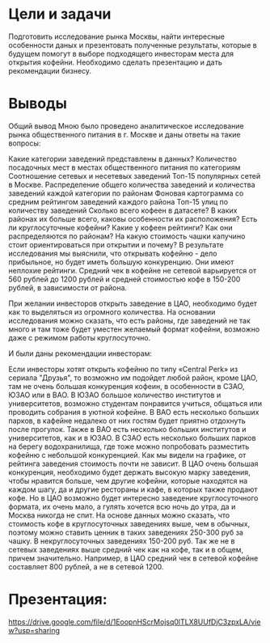 # Цели и задачи

Подготовить исследование рынка Москвы, найти интересные особенности даных и презентовать полученные результаты, которые в будущем помогут в выборе подходящего инвесторам места для открытия кофейни.
Необходимо сделать презентацию и дать рекомендации бизнесу. 

# Выводы

Общий вывод
Мною было проведено аналитическое исследование рынка общественного питания в г. Москве и даны ответы на такие вопросы:

Какие категории заведений представлены в данных?
Количество посадочных мест в местах общественного питания по категориям
Соотношение сетевых и несетевых заведений
Топ-15 популярных сетей в Москве.
Распределение общего количества заведений и количества заведений каждой категории по районам
Фоновая картограмма со средним рейтингом заведений каждого района
Топ-15 улиц по количеству заведений
Сколько всего кофеен в датасете? В каких районах их больше всего, каковы особенности их расположения?
Есть ли круглосуточные кофейни?
Какие у кофеен рейтинги? Как они распределяются по районам?
На какую стоимость чашки капучино стоит ориентироваться при открытии и почему?
В результате исследования мы выяснили, что открывать кофейню - дело прибыльное, но будет иметь большую конкуренцию. Они имеют неплохие рейтинги. Средний чек в кофейне не сетевой варьируется от 560 рублей до 1200 рублей и средней стоимостью кофе в 150-200 рублей, в зависимости от района.

При желании инвесторов открыть заведение в ЦАО, необходимо будет как то выделяться из огромного количества. На основании исследования можно сказать, что есть районы, где заведений не так много и там тоже будет уместен желаемый формат кофейни, возможно даже с режимом работы круглосуточно.

И были даны рекомендации инвесторам:

Если инвесторы хотят открыть кофейню по типу «Central Perk» из сериала "Друзья", то возможно им подойдет любой район, кроме ЦАО, там не очень большая конкуренция кофеин, в особенности в СЗАО, ЮЗАО или в ВАО. В ЮЗАО большое количество институтов и университетов, возможно студентам понравится учиться, общаться или проводить собрания в уютной кофейне. В ВАО есть несколько больших парков, в кафейне недалеко от них гостям будет приятно отдохнуть после прогулок. Также в ВАО есть несколько больших институтов и университетов, как и в ЮЗАО. В СЗАО есть несколько больших парков на берегу водохранилища, где тоже можно попробовать разместить кофейню с небольшой конкуренцией. Как мы видели на графике, от рейтинга заведения стоимость почти не зависит. В ЦАО очень большая конкуренция, необходимо будет держать высокую марку заведения, чтобы нравится больше, чем другие кофейни, которые находятся на каждом шагу, да и другие рестораны и кафе, в которых также продают кофе. Но в ЦАО возможно будет интересно заведение круглосуточного формата, их очень мало, а гулять хочется всю ночь до утра, да и Москва никогда не спит. На основе данных можно сказать, что стоимость кофе в круглосуточных заведениях выше, чем в обычных, поэтому можно ставить ценник в таких заведениях 250-300 руб за чашку. В некруглосуточных заведениях 150-200 руб. Так же не в сетевых заведениях выше средний чек как на кофе, так и в общем, причем значительно. Например, в ЦАО средний чек в сетевой кофейне составляет 800 рублей, а не в сетевой 1200.

# Презентация:
https://drive.google.com/file/d/1EoopnHScrMojsq0lTLX8UUfDjC3zpxLA/view?usp=sharing
